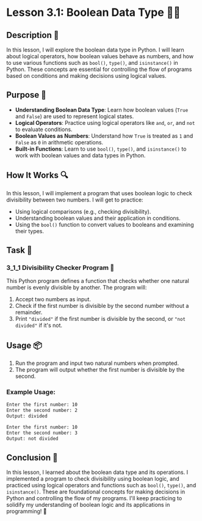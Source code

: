 # Lesson 3.1: Boolean Data Type 🧑‍💻

## Description 📝

In this lesson, I will explore the boolean data type in Python.
I will learn about logical operators, how boolean values behave as numbers, and how to use various functions such as `bool()`, `type()`, and `isinstance()` in Python.
These concepts are essential for controlling the flow of programs based on conditions and making decisions using logical values.

## Purpose 🎯

-   **Understanding Boolean Data Type**: Learn how boolean values (`True` and `False`) are used to represent logical states.
-   **Logical Operators**: Practice using logical operators like `and`, `or`, and `not` to evaluate conditions.
-   **Boolean Values as Numbers**: Understand how `True` is treated as `1` and `False` as `0` in arithmetic operations.
-   **Built-in Functions**: Learn to use `bool()`, `type()`, and `isinstance()` to work with boolean values and data types in Python.

## How It Works 🔍

In this lesson, I will implement a program that uses boolean logic to check divisibility between two numbers.
I will get to practice:

-   Using logical comparisons (e.g., checking divisibility).
-   Understanding boolean values and their application in conditions.
-   Using the `bool()` function to convert values to booleans and examining their types.

## Task 📜

### 3_1_1 Divisibility Checker Program 🔢

This Python program defines a function that checks whether one natural number is evenly divisible by another.
The program will:

1. Accept two numbers as input.
2. Check if the first number is divisible by the second number without a remainder.
3. Print `"divided"` if the first number is divisible by the second, or `"not divided"` if it's not.

## Usage 📦

1. Run the program and input two natural numbers when prompted.
2. The program will output whether the first number is divisible by the second.

### Example Usage:

```bash
Enter the first number: 10
Enter the second number: 2
Output: divided

Enter the first number: 10
Enter the second number: 3
Output: not divided
```

## Conclusion 🚀

In this lesson, I learned about the boolean data type and its operations.
I implemented a program to check divisibility using boolean logic, and practiced using logical operators and functions such as `bool()`, `type()`, and `isinstance()`.
These are foundational concepts for making decisions in Python and controlling the flow of my programs.
I'll keep practicing to solidify my understanding of boolean logic and its applications in programming! 🚀
